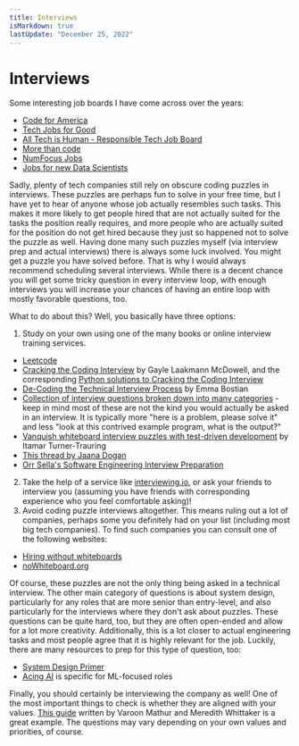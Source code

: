 ```yaml
---
title: Interviews
isMarkdown: true
lastUpdate: "December 25, 2022"
---
```


# Interviews

Some interesting job boards I have come across over the years:

- [Code for America](https://jobs.codeforamerica.org/search)
- [Tech Jobs for Good](https://techjobsforgood.com/)
- [All Tech is Human - Responsible Tech Job Board](https://alltechishuman.org/responsible-tech-job-board)
- [More than code](https://morethancode.cc/orglist/)
- [NumFocus Jobs](https://jobs.numfocus.org/)
- [Jobs for new Data Scientists](https://www.jobsfornewdatascientists.com/)

Sadly, plenty of tech companies still rely on obscure coding puzzles in interviews. These puzzles are perhaps fun to solve in your free time, but I have yet to hear of anyone whose job actually resembles such tasks. This makes it more likely to get people hired that are not actually suited for the tasks the position really requires, and more people who are actually suited for the position do not get hired because they just so happened not to solve the puzzle as well. Having done many such puzzles myself (via interview prep and actual interviews) there is always some luck involved. You might get a puzzle you have solved before. That is why I would always recommend scheduling several interviews. While there is a decent chance you will get some tricky question in every interview loop, with enough interviews you will increase your chances of having an entire loop with mostly favorable questions, too.

What to do about this? Well, you basically have three options:

1. Study on your own using one of the many books or online interview training services.
  - [Leetcode](https://leetcode.com/)
  - [Cracking the Coding Interview](https://www.crackingthecodinginterview.com/) by Gayle Laakmann McDowell, and the corresponding [Python solutions to Cracking the Coding Interview](https://github.com/careercup/CtCI-6th-Edition-Python)
  - [De-Coding the Technical Interview Process](https://technicalinterviews.dev/) by Emma Bostian
  - [Collection of interview questions broken down into many categories](https://github.com/MaximAbramchuck/awesome-interview-questions) - keep in mind most of these are not the kind you would actually be asked in an interview. It is typically more "here is a problem, please solve it" and less "look at this contrived example program, what is the output?"
  - [Vanquish whiteboard interview puzzles with test-driven development](https://codewithoutrules.com/2016/04/04/interview-puzzles/) by Itamar Turner-Trauring
  - [This thread by Jaana Dogan](https://twitter.com/rakyll/status/1058433116002381824)
  - [Orr Sella's Software Engineering Interview Preparation](https://orrsella.gitbooks.io/soft-eng-interview-prep/content/)
2. Take the help of a service like [interviewing.io](https://interviewing.io/), or ask your friends to interview you (assuming you have friends with corresponding experience who you feel comfortable asking)!
3. Avoid coding puzzle interviews altogether. This means ruling out a lot of companies, perhaps some you definitely had on your list (including most big tech companies). To find such companies you can consult one of the following websites:
  - [Hiring without whiteboards](https://github.com/poteto/hiring-without-whiteboards)
  - [noWhiteboard.org](https://www.nowhiteboard.org/)

Of course, these puzzles are not the only thing being asked in a technical interview. The other main category of questions is about system design, particularly for any roles that are more senior than entry-level, and also particularly for the interviews where they don't ask about puzzles. These questions can be quite hard, too, but they are often open-ended and allow for a lot more creativity. Additionally, this is a lot closer to actual engineering tasks and most people agree that it is highly relevant for the job. Luckily, there are many resources to prep for this type of question, too:

- [System Design Primer](https://github.com/donnemartin/system-design-primer)
- [Acing AI](https://medium.com/acing-ai
) is specific for ML-focused roles

Finally, you should certainly be interviewing the company as well! One of the most important things to check is whether they are aligned with your values. [This guide](https://medium.com/@AINowInstitute/how-to-interview-a-tech-company-d4cc74b436e9) written by Varoon Mathur and Meredith Whittaker is a great example. The questions may vary depending on your own values and priorities, of course.
